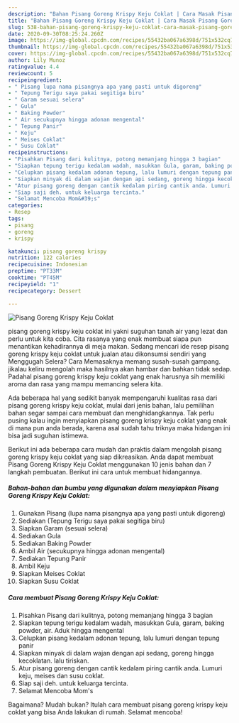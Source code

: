 ```yaml
---
description: "Bahan Pisang Goreng Krispy Keju Coklat | Cara Masak Pisang Goreng Krispy Keju Coklat Yang Enak Dan Lezat"
title: "Bahan Pisang Goreng Krispy Keju Coklat | Cara Masak Pisang Goreng Krispy Keju Coklat Yang Enak Dan Lezat"
slug: 538-bahan-pisang-goreng-krispy-keju-coklat-cara-masak-pisang-goreng-krispy-keju-coklat-yang-enak-dan-lezat
date: 2020-09-30T08:25:24.260Z
image: https://img-global.cpcdn.com/recipes/55432ba067a6398d/751x532cq70/pisang-goreng-krispy-keju-coklat-foto-resep-utama.jpg
thumbnail: https://img-global.cpcdn.com/recipes/55432ba067a6398d/751x532cq70/pisang-goreng-krispy-keju-coklat-foto-resep-utama.jpg
cover: https://img-global.cpcdn.com/recipes/55432ba067a6398d/751x532cq70/pisang-goreng-krispy-keju-coklat-foto-resep-utama.jpg
author: Lily Munoz
ratingvalue: 4.4
reviewcount: 5
recipeingredient:
- " Pisang lupa nama pisangnya apa yang pasti untuk digoreng"
- " Tepung Terigu saya pakai segitiga biru"
- " Garam sesuai selera"
- " Gula"
- " Baking Powder"
- " Air secukupnya hingga adonan mengental"
- " Tepung Panir"
- " Keju"
- " Meises Coklat"
- " Susu Coklat"
recipeinstructions:
- "Pisahkan Pisang dari kulitnya, potong memanjang hingga 3 bagian"
- "Siapkan tepung terigu kedalam wadah, masukkan Gula, garam, baking powder, air. Aduk hingga mengental"
- "Celupkan pisang kedalam adonan tepung, lalu lumuri dengan tepung panir"
- "Siapkan minyak di dalam wajan dengan api sedang, goreng hingga kecoklatan. lalu tiriskan."
- "Atur pisang goreng dengan cantik kedalam piring cantik anda. Lumuri keju, meises dan susu coklat."
- "Siap saji deh. untuk keluarga tercinta."
- "Selamat Mencoba Mom&#39;s"
categories:
- Resep
tags:
- pisang
- goreng
- krispy

katakunci: pisang goreng krispy 
nutrition: 122 calories
recipecuisine: Indonesian
preptime: "PT33M"
cooktime: "PT45M"
recipeyield: "1"
recipecategory: Dessert

---
```



![Pisang Goreng Krispy Keju Coklat](https://img-global.cpcdn.com/recipes/55432ba067a6398d/751x532cq70/pisang-goreng-krispy-keju-coklat-foto-resep-utama.jpg)


pisang goreng krispy keju coklat ini yakni suguhan tanah air yang lezat dan perlu untuk kita coba. Cita rasanya yang enak membuat siapa pun menantikan kehadirannya di meja makan.
Sedang mencari ide resep pisang goreng krispy keju coklat untuk jualan atau dikonsumsi sendiri yang Menggugah Selera? Cara Memasaknya memang susah-susah gampang. jikalau keliru mengolah maka hasilnya akan hambar dan bahkan tidak sedap. Padahal pisang goreng krispy keju coklat yang enak harusnya sih memiliki aroma dan rasa yang mampu memancing selera kita.



Ada beberapa hal yang sedikit banyak mempengaruhi kualitas rasa dari pisang goreng krispy keju coklat, mulai dari jenis bahan, lalu pemilihan bahan segar sampai cara membuat dan menghidangkannya. Tak perlu pusing kalau ingin menyiapkan pisang goreng krispy keju coklat yang enak di mana pun anda berada, karena asal sudah tahu triknya maka hidangan ini bisa jadi suguhan istimewa.


Berikut ini ada beberapa cara mudah dan praktis dalam mengolah pisang goreng krispy keju coklat yang siap dikreasikan. Anda dapat membuat Pisang Goreng Krispy Keju Coklat menggunakan 10 jenis bahan dan 7 langkah pembuatan. Berikut ini cara untuk membuat hidangannya.

<!--inarticleads1-->

##### Bahan-bahan dan bumbu yang digunakan dalam menyiapkan Pisang Goreng Krispy Keju Coklat:

1. Gunakan  Pisang (lupa nama pisangnya apa yang pasti untuk digoreng)
1. Sediakan  (Tepung Terigu saya pakai segitiga biru)
1. Siapkan  Garam (sesuai selera)
1. Sediakan  Gula
1. Sediakan  Baking Powder
1. Ambil  Air (secukupnya hingga adonan mengental)
1. Sediakan  Tepung Panir
1. Ambil  Keju
1. Siapkan  Meises Coklat
1. Siapkan  Susu Coklat




<!--inarticleads2-->

##### Cara membuat Pisang Goreng Krispy Keju Coklat:

1. Pisahkan Pisang dari kulitnya, potong memanjang hingga 3 bagian
1. Siapkan tepung terigu kedalam wadah, masukkan Gula, garam, baking powder, air. Aduk hingga mengental
1. Celupkan pisang kedalam adonan tepung, lalu lumuri dengan tepung panir
1. Siapkan minyak di dalam wajan dengan api sedang, goreng hingga kecoklatan. lalu tiriskan.
1. Atur pisang goreng dengan cantik kedalam piring cantik anda. Lumuri keju, meises dan susu coklat.
1. Siap saji deh. untuk keluarga tercinta.
1. Selamat Mencoba Mom&#39;s




Bagaimana? Mudah bukan? Itulah cara membuat pisang goreng krispy keju coklat yang bisa Anda lakukan di rumah. Selamat mencoba!
